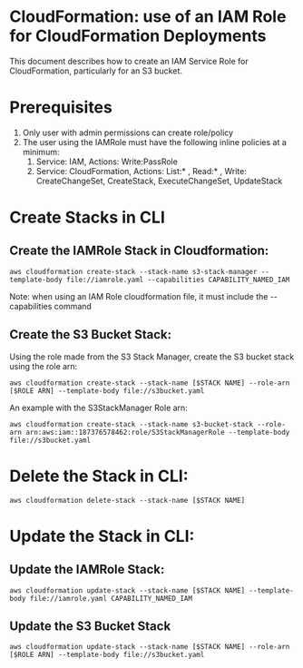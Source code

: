 # CloudFormation: use of an IAM Role for CloudFormation Deployments 

This document describes how to create an IAM Service Role for CloudFormation, particularly for an S3 bucket. 

# Prerequisites

1. Only user with admin permissions can create role/policy
2. The user using the IAMRole must have the following inline policies at a minimum:
	1. Service: IAM, Actions: Write:PassRole 
	2. Service: CloudFormation, Actions: List:* , Read:* , Write: CreateChangeSet, CreateStack, ExecuteChangeSet, UpdateStack
    
# Create Stacks in CLI

## Create the IAMRole Stack in Cloudformation:

`aws cloudformation create-stack --stack-name s3-stack-manager --template-body file://iamrole.yaml --capabilities CAPABILITY_NAMED_IAM`

Note: when using an IAM Role cloudformation file, it must include the --capabilities command 

## Create the S3 Bucket Stack:  

Using the role made from the S3 Stack Manager, create the S3 bucket stack using the role arn:

`aws cloudformation create-stack --stack-name [$STACK NAME] --role-arn [$ROLE ARN] --template-body file://s3bucket.yaml`

An example with the S3StackManager Role arn:

`aws cloudformation create-stack --stack-name s3-bucket-stack --role-arn arn:aws:iam::187376578462:role/S3StackManagerRole --template-body file://s3bucket.yaml`


# Delete the Stack in CLI:

`aws cloudformation delete-stack --stack-name [$STACK NAME]`

# Update the Stack in CLI: 

## Update the IAMRole Stack:

`aws cloudformation update-stack --stack-name [$STACK NAME] --template-body file://iamrole.yaml CAPABILITY_NAMED_IAM`

## Update the S3 Bucket Stack 

`aws cloudformation update-stack --stack-name [$STACK NAME] --role-arn [$ROLE ARN] --template-body file://s3bucket.yaml`
